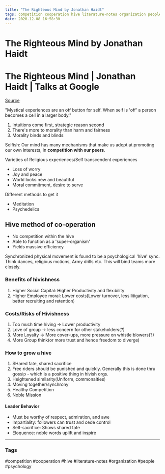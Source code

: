 ```yaml
---
title: "The Righteous Mind by Jonathan Haidt"
tags: competition cooperation hive literature-notes organization people psychology
date: 2020-12-08 16:58:30
---
```


# The Righteous Mind by Jonathan Haidt

# The Righteous Mind | Jonathan Haidt | Talks at Google

[Source](https://www.youtube.com/watch?v=2APK3tlPL_0)

"Mystical experiences are an off button for self. When self is 'off' a person becomes a cell in a larger body."

1. Intuitions come first, strategic reason second
2. There's more to morality than harm and fairness
3. Morality binds and blinds

Selfish: Our mind has many mechanisms that make us adept at promoting our own interests, in **competition with our peers**.

Varieties of Religious experiences/Self transcendent experiences
- Loss of worry
- Joy and peace
- World looks new and beautiful
- Moral commitment, desire to serve

Different methods to get it
- Meditation
- Psychedelics

## Hive method of co-operation
- No competition within the hive
- Able to function as a 'super-organism'
- Yields massive efficiency

Synchronized physical movement is found to be a psychological 'hive' sync. Think dances, religious motions, Army drills etc. This will bind teams more closely.

### Benefits of hivishness
1. Higher Social Capital: Higher Productivity and flexibility
2. Higher Employee moral: Lower costs(Lower turnover, less litigation, better recruiting and retention)

### Costs/Risks of Hivishness
1. Too much time hiving -> Lower productivity
2. Love of group -> less concern for other stakeholders(?)
3. More Loyalty -> More cover-ups, more pressure on whistle blowers(?)
4. More Group think(or more trust and hence freedom to diverge)

### How to grow a hive
1. SHared fate, shared sacrifice
2. Free riders should be punished and quickly. Generally this is done thru gossip - which is a positive thing in hivish orgs.
3. Heightened similarity(Uniform, commonalties)
4. Moving together/synchrony
5. Healthy Competition
6. Noble Mission

#### Leader Behavior
- Must be worthy of respect, admiration, and awe
- Impartiality: followers can trust and cede control
- Self-sacrifice: Shows shared fate
- Eloquence: noble words uplift and inspire



---
### Tags
#competition #cooperation #hive #literature-notes #organization #people #psychology
